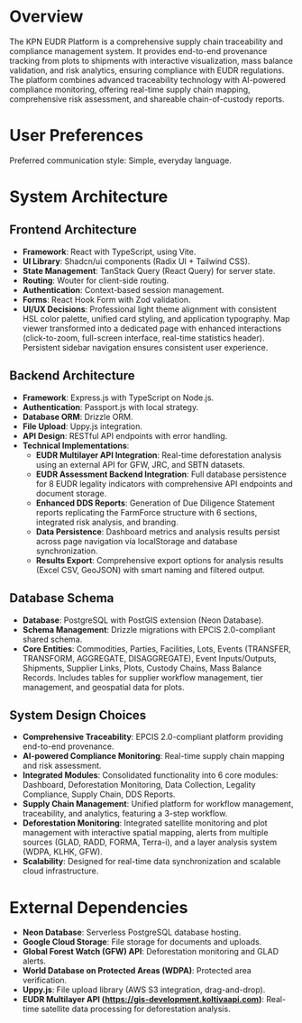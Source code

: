 # Overview

The KPN EUDR Platform is a comprehensive supply chain traceability and compliance management system. It provides end-to-end provenance tracking from plots to shipments with interactive visualization, mass balance validation, and risk analytics, ensuring compliance with EUDR regulations. The platform combines advanced traceability technology with AI-powered compliance monitoring, offering real-time supply chain mapping, comprehensive risk assessment, and shareable chain-of-custody reports.

# User Preferences

Preferred communication style: Simple, everyday language.

# System Architecture

## Frontend Architecture
- **Framework**: React with TypeScript, using Vite.
- **UI Library**: Shadcn/ui components (Radix UI + Tailwind CSS).
- **State Management**: TanStack Query (React Query) for server state.
- **Routing**: Wouter for client-side routing.
- **Authentication**: Context-based session management.
- **Forms**: React Hook Form with Zod validation.
- **UI/UX Decisions**: Professional light theme alignment with consistent HSL color palette, unified card styling, and application typography. Map viewer transformed into a dedicated page with enhanced interactions (click-to-zoom, full-screen interface, real-time statistics header). Persistent sidebar navigation ensures consistent user experience.

## Backend Architecture
- **Framework**: Express.js with TypeScript on Node.js.
- **Authentication**: Passport.js with local strategy.
- **Database ORM**: Drizzle ORM.
- **File Upload**: Uppy.js integration.
- **API Design**: RESTful API endpoints with error handling.
- **Technical Implementations**:
    - **EUDR Multilayer API Integration**: Real-time deforestation analysis using an external API for GFW, JRC, and SBTN datasets.
    - **EUDR Assessment Backend Integration**: Full database persistence for 8 EUDR legality indicators with comprehensive API endpoints and document storage.
    - **Enhanced DDS Reports**: Generation of Due Diligence Statement reports replicating the FarmForce structure with 6 sections, integrated risk analysis, and branding.
    - **Data Persistence**: Dashboard metrics and analysis results persist across page navigation via localStorage and database synchronization.
    - **Results Export**: Comprehensive export options for analysis results (Excel CSV, GeoJSON) with smart naming and filtered output.

## Database Schema
- **Database**: PostgreSQL with PostGIS extension (Neon Database).
- **Schema Management**: Drizzle migrations with EPCIS 2.0-compliant shared schema.
- **Core Entities**: Commodities, Parties, Facilities, Lots, Events (TRANSFER, TRANSFORM, AGGREGATE, DISAGGREGATE), Event Inputs/Outputs, Shipments, Supplier Links, Plots, Custody Chains, Mass Balance Records. Includes tables for supplier workflow management, tier management, and geospatial data for plots.

## System Design Choices
- **Comprehensive Traceability**: EPCIS 2.0-compliant platform providing end-to-end provenance.
- **AI-powered Compliance Monitoring**: Real-time supply chain mapping and risk assessment.
- **Integrated Modules**: Consolidated functionality into 6 core modules: Dashboard, Deforestation Monitoring, Data Collection, Legality Compliance, Supply Chain, DDS Reports.
- **Supply Chain Management**: Unified platform for workflow management, traceability, and analytics, featuring a 3-step workflow.
- **Deforestation Monitoring**: Integrated satellite monitoring and plot management with interactive spatial mapping, alerts from multiple sources (GLAD, RADD, FORMA, Terra-i), and a layer analysis system (WDPA, KLHK, GFW).
- **Scalability**: Designed for real-time data synchronization and scalable cloud infrastructure.

# External Dependencies

- **Neon Database**: Serverless PostgreSQL database hosting.
- **Google Cloud Storage**: File storage for documents and uploads.
- **Global Forest Watch (GFW) API**: Deforestation monitoring and GLAD alerts.
- **World Database on Protected Areas (WDPA)**: Protected area verification.
- **Uppy.js**: File upload library (AWS S3 integration, drag-and-drop).
- **EUDR Multilayer API (https://gis-development.koltivaapi.com)**: Real-time satellite data processing for deforestation analysis.